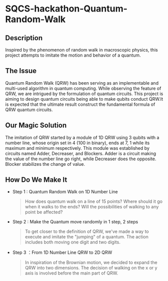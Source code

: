 # SQCS-hackathon-Quantum-Random-Walk

## Description
Inspired by the phenomenon of random walk in macroscopic physics, this project attempts to imitate the motion and behavior of a quantum.
## The Issue
Quantum Random Walk (QRW) has been serving as an implementable and multi-used algorithm in quantum computing. While observing the feature of QRW, we are intrigued by the formulation of quantum circuits. This project is aiming to design quantum circuits being able to make qubits conduct QRW.It is expected that the ultimate result construct the fundamental formula of QRW quantum circuits.
## Our Magic Solution
The imitation of QRW started by a module of 1D QRW using 3 qubits with a number line, whose origin set in 4 (100 in binary), ends at 7, 1 while its maximum and minimum respectively. This module was established by circuits named Adder, Decreaser, and Blockers. Adder is a circuit making the value of the number line go right, while Decreaser does the opposite. Blocker stabilizes the change of value.
## How Do We Make It
* Step 1 : Quantum Random Walk on 1D Number Line
	>How does quantum walk on a line of 15 points? Where should it go when it walks to the ends? Will the possibilities of walking to any point be affected?
* Step 2 : Make the Quantum move randomly in 1 step, 2 steps
	>To get closer to the definition of QRW, we've made a way to execute and imitate the "jumping" of a quantum. The action includes both moving one digit and two digits.
* Step 3 ：From 1D Number Line QRW to 2D QRW
	>In inspiration of the Brownian motion, we decided to expand the QRW into two dimensions. The decision of walking on the x or y axis is involved before the main part of QRW.

